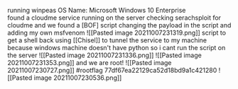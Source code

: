running winpeas
OS Name:                   Microsoft Windows 10 Enterprise                                                                    
found a cloudme service running on the server 
checking serachsploit for cloudme and we found a [BOF] script 
changing the payload in the script and adding my own msfvenom
![[Pasted image 20211007231319.png]]
script to get a shell back using [[Chisel]] to tunnel the service to my machine because windows machine doesn't have python so i cant run the script on the server 
![[Pasted image 20211007231336.png]]
![[Pasted image 20211007231353.png]]
and we are root!
![[Pasted image 20211007230727.png]]
#rootflag 77df67ea22129ca52d18bd9a1c421280
![[Pasted image 20211007230536.png]]
